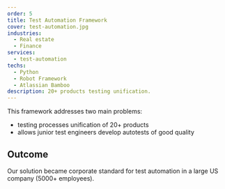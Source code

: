 ```yaml
---
order: 5
title: Test Automation Framework
cover: test-automation.jpg
industries:
  - Real estate
  - Finance 
services:
  - test-automation
techs:
  - Python
  - Robot Framework
  - Atlassian Bamboo
description: 20+ products testing unification.           
---
```

This framework addresses two main problems:
* testing processes unification of 20+ products
* allows junior test engineers develop autotests of good quality

## Outcome

Our solution became corporate standard for test automation in a large US company (5000+ employees).